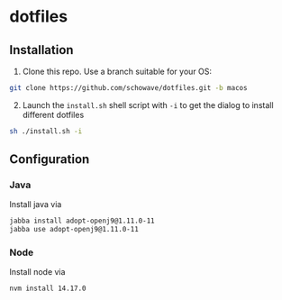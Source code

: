 # dotfiles


## Installation

1. Clone this repo. Use a branch suitable for your OS:

```bash
git clone https://github.com/schowave/dotfiles.git -b macos
```

2. Launch the `install.sh` shell script with `-i` to get the dialog to install different dotfiles

```bash
sh ./install.sh -i
```


## Configuration

### Java
Install java via

```bash
jabba install adopt-openj9@1.11.0-11 
jabba use adopt-openj9@1.11.0-11 
```

### Node
Install node via 

```bash
nvm install 14.17.0
```